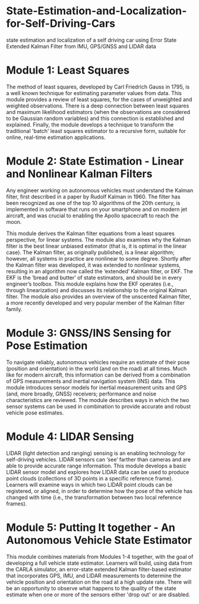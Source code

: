 # State-Estimation-and-Localization-for-Self-Driving-Cars
state estimation and localization of a self driving car using Error State Extended Kalman Filter from IMU, GPS/GNSS and LIDAR data
# Module 1: Least Squares
The method of least squares, developed by Carl Friedrich Gauss in 1795, is a well known technique for estimating parameter values from data. This module provides a review of least squares, for the cases of unweighted and weighted observations. There is a deep connection between least squares and maximum likelihood estimators (when the observations are considered to be Gaussian random variables) and this connection is established and explained. Finally, the module develops a technique to transform the traditional 'batch' least squares estimator to a recursive form, suitable for online, real-time estimation applications.

# Module 2: State Estimation - Linear and Nonlinear Kalman Filters
Any engineer working on autonomous vehicles must understand the Kalman filter, first described in a paper by Rudolf Kalman in 1960. The filter has been recognized as one of the top 10 algorithms of the 20th century, is implemented in software that runs on your smartphone and on modern jet aircraft, and was crucial to enabling the Apollo spacecraft to reach the moon.

This module derives the Kalman filter equations from a least squares perspective, for linear systems. The module also examines why the Kalman filter is the best linear unbiased estimator (that is, it is optimal in the linear case). The Kalman filter, as originally published, is a linear algorithm; however, all systems in practice are nonlinear to some degree. Shortly after the Kalman filter was developed, it was extended to nonlinear systems, resulting in an algorithm now called the ‘extended’ Kalman filter, or EKF. The EKF is the ‘bread and butter’ of state estimators, and should be in every engineer’s toolbox. This module explains how the EKF operates (i.e., through linearization) and discusses its relationship to the original Kalman filter. The module also provides an overview of the unscented Kalman filter, a more recently developed and very popular member of the Kalman filter family.

# Module 3: GNSS/INS Sensing for Pose Estimation
To navigate reliably, autonomous vehicles require an estimate of their pose (position and orientation) in the world (and on the road) at all times. Much like for modern aircraft, this information can be derived from a combination of GPS measurements and inertial navigation system (INS) data. This module introduces sensor models for inertial measurement units and GPS (and, more broadly, GNSS) receivers; performance and noise characteristics are reviewed. The module describes ways in which the two sensor systems can be used in combination to provide accurate and robust vehicle pose estimates.


# Module 4: LIDAR Sensing
LIDAR (light detection and ranging) sensing is an enabling technology for self-driving vehicles. LIDAR sensors can ‘see’ farther than cameras and are able to provide accurate range information. This module develops a basic LIDAR sensor model and explores how LIDAR data can be used to produce point clouds (collections of 3D points in a specific reference frame). Learners will examine ways in which two LIDAR point clouds can be registered, or aligned, in order to determine how the pose of the vehicle has changed with time (i.e., the transformation between two local reference frames).

# Module 5: Putting It together - An Autonomous Vehicle State Estimator
This module combines materials from Modules 1-4 together, with the goal of developing a full vehicle state estimator. Learners will build, using data from the CARLA simulator, an error-state extended Kalman filter-based estimator that incorporates GPS, IMU, and LIDAR measurements to determine the vehicle position and orientation on the road at a high update rate. There will be an opportunity to observe what happens to the quality of the state estimate when one or more of the sensors either 'drop out' or are disabled.
